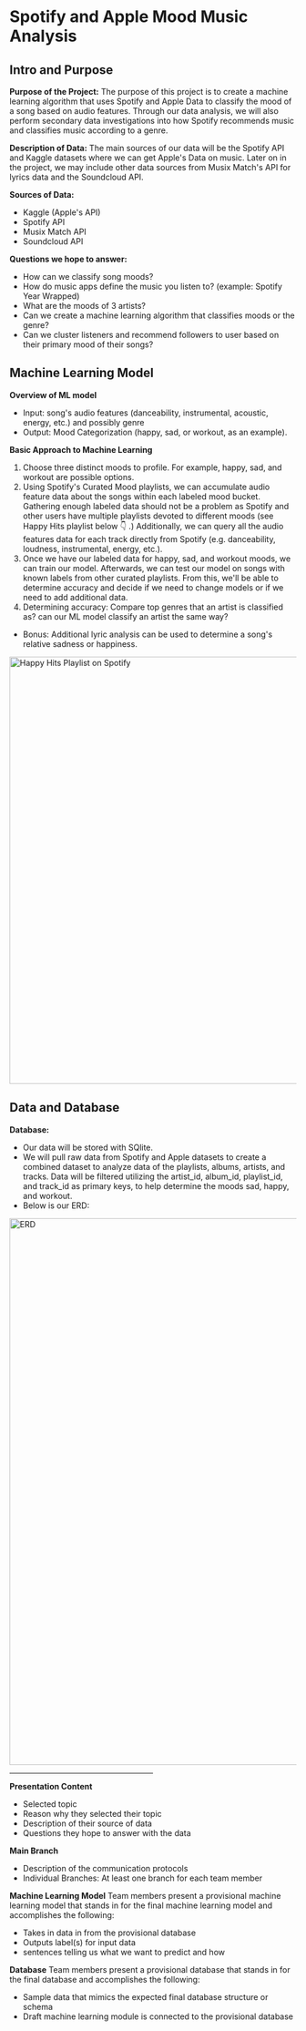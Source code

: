 # Spotify and Apple Mood Music Analysis 

## Intro and Purpose
**Purpose of the Project:** The purpose of this project is to create a machine learning algorithm that uses Spotify and Apple Data to classify the mood of a song based on audio features. Through our data analysis, we will also perform secondary data investigations into how Spotify recommends music and classifies music according to a genre.  

**Description of Data:** The main sources of our data will be the Spotify API and Kaggle datasets where we can get Apple's Data on music. Later on in the project, we may include other data sources from Musix Match's API for lyrics data and the Soundcloud API. 

**Sources of Data:**
- Kaggle (Apple's API)
- Spotify API
- Musix Match API
- Soundcloud API

**Questions we hope to answer:**
- How can we classify song moods?
- How do music apps define the music you listen to? (example: Spotify Year Wrapped)
- What are the moods of 3 artists?
- Can we create a machine learning algorithm that classifies moods or the genre?
- Can we cluster listeners and recommend followers to user based on their primary mood of their songs? 
   
## Machine Learning Model

**Overview of ML model**
 - Input: song's audio features (danceability, instrumental, acoustic, energy, etc.) and possibly genre
 - Output: Mood Categorization (happy, sad, or workout, as an example).
 
**Basic Approach to Machine Learning**
1. Choose three distinct moods to profile. For example, happy, sad, and workout are possible options. 
2. Using Spotify's Curated Mood playlists, we can accumulate audio feature data about the songs within each labeled mood bucket. Gathering enough labeled data should not be a problem as Spotify and other users have multiple playlists devoted to different moods (see Happy Hits playlist below 👇 .) Additionally, we can query all the audio features data for each track directly from Spotify (e.g. danceability, loudness, instrumental, energy, etc.).
4. Once we have our labeled data for happy, sad, and workout moods, we can train our model. Afterwards, we can test our model on songs with known labels from other curated playlists. From this, we'll be able to determine accuracy and decide if we need to change models or if we need to add additional data.
5. Determining accuracy: Compare top genres that an artist is classified as? can our ML model classify an artist the same way?
- Bonus: Additional lyric analysis can be used to determine a song's relative sadness or happiness.


<img width="750" alt="Happy Hits Playlist on Spotify" src="https://user-images.githubusercontent.com/10199828/140940484-7599fefe-f48d-48a6-8859-eea7f8a3e647.png">





## Data and Database
**Database:**
- Our data will be stored with SQlite. 
- We will pull raw data from Spotify and Apple datasets to create a combined dataset to analyze data of the playlists, albums, artists, and tracks. Data will be filtered utilizing the artist_id, album_id, playlist_id, and track_id as primary keys, to help determine the moods sad, happy, and workout. 
- Below is our ERD: 
<img width="960" alt="ERD" src="https://user-images.githubusercontent.com/10199828/140937401-3d4853ee-4034-4031-a8de-7cb24cbc19ac.png">


<hr style="width:50%;text-align:left;margin-left:0">

**Presentation Content**
- Selected topic
- Reason why they selected their topic 
- Description of their source of data
- Questions they hope to answer with the data

**Main Branch**
- Description of the communication protocols
- Individual Branches: At least one branch for each team member

**Machine Learning Model**
Team members present a provisional machine learning model that stands in for the final machine learning model and accomplishes the following:
- Takes in data in from the provisional database
- Outputs label(s) for input data
- sentences telling us what we want to predict and how

**Database**
Team members present a provisional database that stands in for the final database and accomplishes the following:
- Sample data that mimics the expected final database structure or schema
- Draft machine learning module is connected to the provisional database




